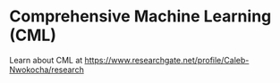 # Comprehensive Machine Learning (CML)

Learn about CML at https://www.researchgate.net/profile/Caleb-Nwokocha/research
